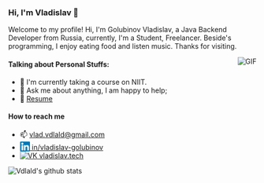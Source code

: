 ### Hi, I'm Vladislav 👋



Welcome to my profile! Hi, I'm Golubinov Vladislav, a Java Backend Developer from Russia, currently, I'm a Student, Freelancer. Beside's programming, I enjoy eating food and listen music. Thanks for visiting. 

<img align="right" alt="GIF" src="https://media.giphy.com/media/vzO0Vc8b2VBLi/giphy.gif" />

#### Talking about Personal Stuffs:

- 🌱 I'm currently taking a course on NIIT.
- 💬 Ask me about anything, I am happy to help;
- 📝 [Resume](https://drive.google.com/file/d/1tcJyhPRC6CnAz-zmKUrVEiLjvhjzqNaR/view?usp=sharing)

#### How to reach me
- 📫 vlad.vdlald@gmail.com
- <a href="https://linkedin.com/in/vladislav-golubinov"><img alt="LinkedIn" title="LinkedIn" height="20" width="20" src="https://raw.githubusercontent.com/vdlald/vdlald/master/etc/linkedin.svg" style="vertical-align: bottom;"> in/vladislav-golubinov</a>
- <a href="https://vk.com/vladislav.tech"><img alt="VK" title="VK" height="20" width="20" src="https://vk.com/images/icons/favicons/fav_logo.ico?6" style="vertical-align: bottom;"> vladislav.tech</a>

<!-- #### Languages and Tools:

<div>
  <img src="https://img.icons8.com/color/28/000000/spring-logo.png"/> 
  <img src="https://img.icons8.com/color/28/000000/docker.png"/>
  <img src="https://img.icons8.com/color/28/000000/java-coffee-cup-logo.png"/>
  <img src="https://img.icons8.com/color/28/000000/golang.png"/>
  <img src="https://img.icons8.com/color/28/000000/nodejs.png"/>
  <img src="https://img.icons8.com/color/28/000000/javascript.png"/>
  <img src="https://img.icons8.com/color/28/000000/django.png"/>
  <img src="https://img.icons8.com/color/28/000000/mongodb.png"/>
  <img src="https://img.icons8.com/metro/28/000000/mysql.png"/>
  <img src="https://img.icons8.com/color/28/000000/linux.png"/>
  <img src="https://img.icons8.com/color/28/000000/c-plus-plus-logo.png"/>
</div>

<br/> -->

![Vdlald's github stats](https://github-readme-stats.vercel.app/api?username=vdlald&count_private=true)
